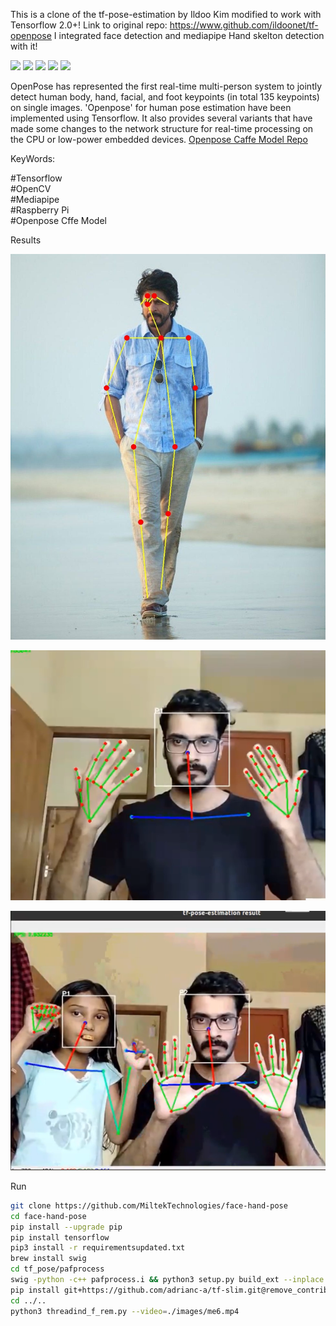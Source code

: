 This is a clone of the tf-pose-estimation by Ildoo Kim modified to work with Tensorflow 2.0+!
Link to original repo: https://www.github.com/ildoonet/tf-openpose 
I integrated face detection and mediapipe Hand skelton detection with it!

![](https://img.shields.io/badge/Openpose-Pose%20Detection-red)
![](https://img.shields.io/badge/Tensorflow-Model-blue)
![](https://img.shields.io/badge/Mdiapipe-Hand%20Detection-yellowgreen)
![](https://img.shields.io/badge/Face%20Detection-Human%20Computer%20Interaction-green)
![](https://img.shields.io/badge/OpenCV-Computer%20Vision-brightgreen)

OpenPose has represented the first real-time multi-person system to jointly detect human body, hand, facial, and foot keypoints (in total 135 keypoints) on single images.
'Openpose' for human pose estimation have been implemented using Tensorflow. It also provides several variants that have made some changes to the network structure for real-time processing on the CPU or low-power embedded devices.
[Openpose Caffe Model Repo]( https://github.com/CMU-Perceptual-Computing-Lab/openpose)







KeyWords:

#Tensorflow  <br />
#OpenCV  <br />
#Mediapipe<br />
#Raspberry Pi<br />
#Openpose Cffe Model<br />


Results

![](https://github.com/Firos333/face_skeleton_hand_tracking/blob/master/image/Output-Skeleton1.jpg?raw=true)

![](https://github.com/Firos333/face_skeleton_hand_tracking/blob/master/image/me.png?raw=true)

![](https://github.com/Firos333/face_skeleton_hand_tracking/blob/master/image/all.png?raw=true)


Run 
```bash
git clone https://github.com/MiltekTechnologies/face-hand-pose
cd face-hand-pose
pip install --upgrade pip
pip install tensorflow
pip3 install -r requirementsupdated.txt
brew install swig
cd tf_pose/pafprocess
swig -python -c++ pafprocess.i && python3 setup.py build_ext --inplace
pip install git+https://github.com/adrianc-a/tf-slim.git@remove_contrib
cd ../..
python3 threadind_f_rem.py --video=./images/me6.mp4

```


